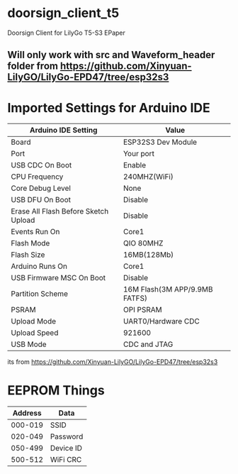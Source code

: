 # doorsign_client_t5
Doorsign Client for LilyGo T5-S3 EPaper
## Will only work with src and Waveform_header folder from https://github.com/Xinyuan-LilyGO/LilyGo-EPD47/tree/esp32s3


# Imported Settings for Arduino IDE
| Arduino IDE Setting  | Value |
|----------------------|-------|
|Board |	ESP32S3 Dev Module|
|Port |	Your port|
|USB CDC On Boot |	Enable|
|CPU Frequency |	240MHZ(WiFi)|
|Core Debug Level |	None|
|USB DFU On Boot |	Disable|
|Erase All Flash Before Sketch Upload |	Disable|
|Events Run On |	Core1|
|Flash Mode |	QIO 80MHZ|
|Flash Size |	16MB(128Mb)|
|Arduino Runs On |	Core1|
|USB Firmware MSC On Boot |	Disable|
|Partition Scheme |	16M Flash(3M APP/9.9MB FATFS)|
|PSRAM |	OPI PSRAM|
|Upload Mode |	UART0/Hardware CDC|
|Upload Speed |	921600|
|USB Mode |	CDC and JTAG|

its from https://github.com/Xinyuan-LilyGO/LilyGo-EPD47/tree/esp32s3

# EEPROM Things
| Address | Data |
|---------|------|
|000-019|SSID |
|020-049| Password|
|050-499| Device ID|
|500-512|WiFi CRC|
